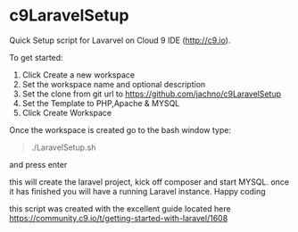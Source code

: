 # c9LaravelSetup

Quick Setup script for Lavarvel on Cloud 9 IDE (http://c9.io).

To get started:

1. Click Create a new workspace
2. Set the workspace name and optional description
3. Set the clone from git url to https://github.com/jachno/c9LaravelSetup
4. Set the Template to PHP,Apache & MYSQL
5. Click Create Workspace



Once the workspace is created go to the bash window type:

> ./LaravelSetup.sh

and press enter

this will create the laravel project, kick off composer and start MYSQL. once it has finished you will have a running Laravel instance. Happy coding


this script was created with the excellent guide located here https://community.c9.io/t/getting-started-with-laravel/1608

